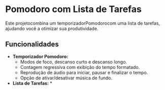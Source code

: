 # Pomodoro com Lista de Tarefas

Este projetocombina um temporizadorPomodorocom uma lista de tarefas, ajudando você a otimizar sua produtividade.

## Funcionalidades

* **Temporizador Pomodoro:**
  * Modos de foco, descanso curto e descanso longo.
  * Contagem regressiva com exibição do tempo formatado.
  * Reprodução de áudio para iniciar, pausar e finalizar o tempo.
  * Opção de ativar/desativar música de fundo.
* **Lista de Tarefas:**
    * 
